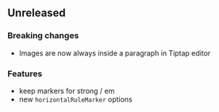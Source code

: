 
## Unreleased
### Breaking changes
- Images are now always inside a paragraph in Tiptap editor
### Features
- keep markers for strong / em
- new `horizontalRuleMarker` options
